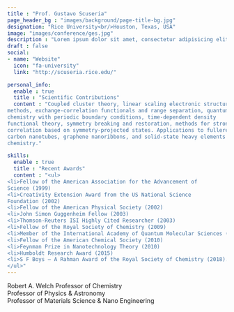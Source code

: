 ```yaml
---
title : "Prof. Gustavo Scuseria"
page_header_bg : "images/background/page-title-bg.jpg"
designation: "Rice University<br/>Houston, Texas, USA"
image: "images/conference/ges.jpg"
description : "Lorem ipsum dolor sit amet, consectetur adipisicing elit. Maiores, velit."
draft : false
social:
- name: "Website"
  icon: "fa-university"
  link: "http://scuseria.rice.edu/"

personal_info:
  enable : true
  title : "Scientific Contributions"
  content : "Coupled cluster theory, linear scaling electronic structure
methods, exchange-correlation functionals and range separation, quantum
chemistry with periodic boundary conditions, time-dependent density
functional theory, symmetry breaking and restoration, methods for strong
correlation based on symmetry-projected states. Applications to fullerenes,
carbon nanotubes, graphene nanoribbons, and solid-state heavy elements
chemistry."

skills:
  enable : true
  title : "Recent Awards"
  content : "<ul>
<li>Fellow of the American Association for the Advancement of
Science (1999)
<li>Creativity Extension Award from the US National Science
Foundation (2002)
<li>Fellow of the American Physical Society (2002)
<li>John Simon Guggenheim Fellow (2003)
<li>Thomson-Reuters ISI Highly Cited Researcher (2003)
<li>Fellow of the Royal Society of Chemistry (2009)
<li>Member of the International Academy of Quantum Molecular Sciences (2009)
<li>Fellow of the American Chemical Society (2010)
<li>Feynman Prize in Nanotechnology Theory (2010)
<li>Humboldt Research Award (2015)
<li>S F Boys – A Rahman Award of the Royal Society of Chemistry (2018).
</ul>"
---
```

Robert A. Welch Professor of Chemistry<br/>
Professor of Physics & Astronomy<br/>
Professor of Materials Science & Nano Engineering<br/>


